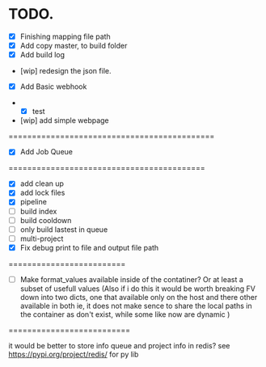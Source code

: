 # TODO.

- [x] Finishing mapping file path
- [x] Add copy master, to build folder
- [x] Add build log
- [wip] redesign the json file.

- [x] Add Basic webhook
- - [x] test 
- [wip] add simple webpage

============================================

- [x] Add Job Queue

==========================================
- [x] add clean up
- [x] add lock files
- [x] pipeline
- [ ] build index
- [ ] build cooldown
- [ ] only build lastest in queue
- [ ] multi-project
- [x] Fix debug print to file and output file path 

=========================

- [ ] Make format_values available inside of the contatiner?
      Or at least a subset of usefull values
      (Also if i do this it would be worth breaking FV down into two dicts,
       one that available only on the host and there other available in both
       ie, it does not make sence to share the local paths in the container
       as don't exist, while some like now are dynamic )

==========================

it would be better to store info queue and project info in redis?
see https://pypi.org/project/redis/ for py lib
 